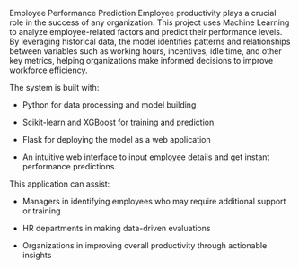 Employee Performance Prediction
Employee productivity plays a crucial role in the success of any organization. This project uses Machine Learning to analyze employee-related factors and predict their performance levels. By leveraging historical data, the model identifies patterns and relationships between variables such as working hours, incentives, idle time, and other key metrics, helping organizations make informed decisions to improve workforce efficiency.

The system is built with:

- Python for data processing and model building

- Scikit-learn and XGBoost for training and prediction

- Flask for deploying the model as a web application

- An intuitive web interface to input employee details and get instant performance predictions.

This application can assist:

- Managers in identifying employees who may require additional support or training

- HR departments in making data-driven evaluations

- Organizations in improving overall productivity through actionable insights
